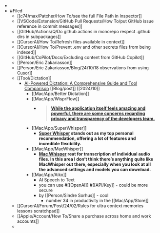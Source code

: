 -
- #Filed
	- [[c74/max/Patcher/How To/see the full File Path in Inspector]]
	- [[VSCode/Extension/GitHub Pull Requests/How To/put GitHub issue reference in commit messages]]
	- [[GitHub/Actions/Q/Do github actions in monorepo respect .github dirs in subpackages]]
	- [[CursorAI/How To/Refresh files available in context]]
	- [[CursorAI/How To/Prevent .env and other secrets files from being indexed]]
	- [[GitHub/CoPilot/Docs/Excluding content from GitHub Copilot]]
	- [[Person/Eric Zakariasson]]
	- [[Person/Eric Zakariasson/Blog/24/10/18 observations from using Cusor]]
	- [[Tool/Dictation]]
		- [AI-Powered Dictation: A Comprehensive Guide and Tool Comparison](https://afadingthought.substack.com/p/ai-powered-dictation-a-guide-and-apps-comparison) [[Blog/post]] [[2024/10]]
			- [[Mac/App/Better Dictation]]
			- [[Mac/App/WisprFlow]]
				- > **[While the application itself feels amazing and powerful, there are some concerns regarding privacy and transparency of the developers team.](https://www.reddit.com/r/macapps/comments/1fulspc/a_fair_warning_about_the_app_wispr_flow_voice/)**
			- [[Mac/App/SuperWhisper]]
				- **[Super Whisper](https://superwhisper.com/) stands out as my top personal recommendation, offering a lot of features and incredible flexibility.**
			- [[Mac/App/MacWhisper]]
				- **[Mac Whisper](https://goodsnooze.gumroad.com/l/macwhisper) reat for transcription of individual audio files. In this area I don’t think there’s anything quite like MacWhisper out there, especially when you look at all the advanced settings and models you can download.**
			- [[Mac/App/Aiko]]
				- AI Speech to Text
				- you can use #[[OpenAI]] #[[API/Key]] - could be more secure
				- by [[Person/Sindre Sorhus]] - cool
					- number 34 in productivity in the [[Mac/App/Store]]
	- [[CursorAI/Forum/Post/24/02/Rules for ultra context memories lessons scratchpad]]
	- [[Apple/Account/How To/Share a purchase across home and work accounts]]
	-
